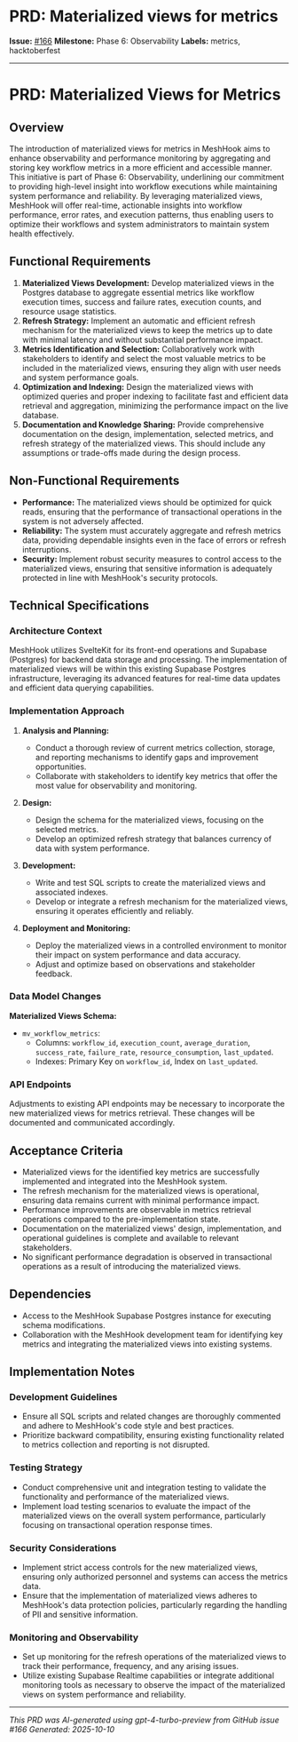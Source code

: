 # PRD: Materialized views for metrics

**Issue:** [#166](https://github.com/profullstack/meshhook/issues/166)
**Milestone:** Phase 6: Observability
**Labels:** metrics, hacktoberfest

---

# PRD: Materialized Views for Metrics

## Overview

The introduction of materialized views for metrics in MeshHook aims to enhance observability and performance monitoring by aggregating and storing key workflow metrics in a more efficient and accessible manner. This initiative is part of Phase 6: Observability, underlining our commitment to providing high-level insight into workflow executions while maintaining system performance and reliability. By leveraging materialized views, MeshHook will offer real-time, actionable insights into workflow performance, error rates, and execution patterns, thus enabling users to optimize their workflows and system administrators to maintain system health effectively.

## Functional Requirements

1. **Materialized Views Development:** Develop materialized views in the Postgres database to aggregate essential metrics like workflow execution times, success and failure rates, execution counts, and resource usage statistics.
2. **Refresh Strategy:** Implement an automatic and efficient refresh mechanism for the materialized views to keep the metrics up to date with minimal latency and without substantial performance impact.
3. **Metrics Identification and Selection:** Collaboratively work with stakeholders to identify and select the most valuable metrics to be included in the materialized views, ensuring they align with user needs and system performance goals.
4. **Optimization and Indexing:** Design the materialized views with optimized queries and proper indexing to facilitate fast and efficient data retrieval and aggregation, minimizing the performance impact on the live database.
5. **Documentation and Knowledge Sharing:** Provide comprehensive documentation on the design, implementation, selected metrics, and refresh strategy of the materialized views. This should include any assumptions or trade-offs made during the design process.

## Non-Functional Requirements

- **Performance:** The materialized views should be optimized for quick reads, ensuring that the performance of transactional operations in the system is not adversely affected.
- **Reliability:** The system must accurately aggregate and refresh metrics data, providing dependable insights even in the face of errors or refresh interruptions.
- **Security:** Implement robust security measures to control access to the materialized views, ensuring that sensitive information is adequately protected in line with MeshHook's security protocols.

## Technical Specifications

### Architecture Context

MeshHook utilizes SvelteKit for its front-end operations and Supabase (Postgres) for backend data storage and processing. The implementation of materialized views will be within this existing Supabase Postgres infrastructure, leveraging its advanced features for real-time data updates and efficient data querying capabilities.

### Implementation Approach

1. **Analysis and Planning:**
   - Conduct a thorough review of current metrics collection, storage, and reporting mechanisms to identify gaps and improvement opportunities.
   - Collaborate with stakeholders to identify key metrics that offer the most value for observability and monitoring.

2. **Design:**
   - Design the schema for the materialized views, focusing on the selected metrics.
   - Develop an optimized refresh strategy that balances currency of data with system performance.

3. **Development:**
   - Write and test SQL scripts to create the materialized views and associated indexes.
   - Develop or integrate a refresh mechanism for the materialized views, ensuring it operates efficiently and reliably.

4. **Deployment and Monitoring:**
   - Deploy the materialized views in a controlled environment to monitor their impact on system performance and data accuracy.
   - Adjust and optimize based on observations and stakeholder feedback.

### Data Model Changes

**Materialized Views Schema:**

- `mv_workflow_metrics`:
  - Columns: `workflow_id`, `execution_count`, `average_duration`, `success_rate`, `failure_rate`, `resource_consumption`, `last_updated`.
  - Indexes: Primary Key on `workflow_id`, Index on `last_updated`.

### API Endpoints

Adjustments to existing API endpoints may be necessary to incorporate the new materialized views for metrics retrieval. These changes will be documented and communicated accordingly.

## Acceptance Criteria

- Materialized views for the identified key metrics are successfully implemented and integrated into the MeshHook system.
- The refresh mechanism for the materialized views is operational, ensuring data remains current with minimal performance impact.
- Performance improvements are observable in metrics retrieval operations compared to the pre-implementation state.
- Documentation on the materialized views' design, implementation, and operational guidelines is complete and available to relevant stakeholders.
- No significant performance degradation is observed in transactional operations as a result of introducing the materialized views.

## Dependencies

- Access to the MeshHook Supabase Postgres instance for executing schema modifications.
- Collaboration with the MeshHook development team for identifying key metrics and integrating the materialized views into existing systems.

## Implementation Notes

### Development Guidelines

- Ensure all SQL scripts and related changes are thoroughly commented and adhere to MeshHook's code style and best practices.
- Prioritize backward compatibility, ensuring existing functionality related to metrics collection and reporting is not disrupted.

### Testing Strategy

- Conduct comprehensive unit and integration testing to validate the functionality and performance of the materialized views.
- Implement load testing scenarios to evaluate the impact of the materialized views on the overall system performance, particularly focusing on transactional operation response times.

### Security Considerations

- Implement strict access controls for the new materialized views, ensuring only authorized personnel and systems can access the metrics data.
- Ensure that the implementation of materialized views adheres to MeshHook's data protection policies, particularly regarding the handling of PII and sensitive information.

### Monitoring and Observability

- Set up monitoring for the refresh operations of the materialized views to track their performance, frequency, and any arising issues.
- Utilize existing Supabase Realtime capabilities or integrate additional monitoring tools as necessary to observe the impact of the materialized views on system performance and reliability.

---

*This PRD was AI-generated using gpt-4-turbo-preview from GitHub issue #166*
*Generated: 2025-10-10*
